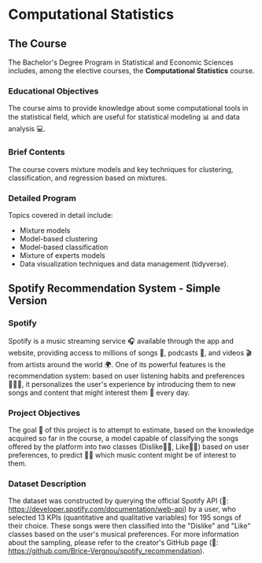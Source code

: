 # Computational Statistics 
## The Course

The Bachelor's Degree Program in Statistical and Economic Sciences includes, among the elective courses, the **Computational Statistics** course.
### Educational Objectives
The course aims to provide knowledge about some computational tools in the statistical field, which are useful for statistical modeling 📊 and data analysis 💻.
### Brief Contents
The course covers mixture models and key techniques for clustering, classification, and regression based on mixtures.
### Detailed Program
Topics covered in detail include:
- Mixture models
- Model-based clustering
- Model-based classification
- Mixture of experts models
- Data visualization techniques and data management (tidyverse).

## Spotify Recommendation System - Simple Version
### Spotify
Spotify is a music streaming service 🎧 available through the app and website, providing access to millions of songs 🎼, podcasts 🎤, and videos 🎬 from artists around the world 🌍. One of its powerful features is the recommendation system: based on user listening habits and preferences🙋🏽‍♀️, it personalizes the user's experience by introducing them to new songs and content that might interest them 🤩 every day.
### Project Objectives
The goal 🎯 of this project is to attempt to estimate, based on the knowledge acquired so far in the course, a model capable of classifying the songs offered by the platform into two classes (Dislike👎🏻, Like👍🏻) based on user preferences, to predict 🧞‍♂️ which music content might be of interest to them.
### Dataset Description
The dataset was constructed by querying the official Spotify API (🔗: https://developer.spotify.com/documentation/web-api) by a user, who selected 13 KPIs (quantitative and qualitative variables) for 195 songs of their choice. These songs were then classified into the "Dislike" and "Like" classes based on the user's musical preferences. For more information about the sampling, please refer to the creator's GitHub page (🔗: https://github.com/Brice-Vergnou/spotify_recommendation).

